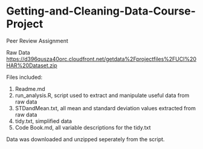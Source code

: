 # Getting-and-Cleaning-Data-Course-Project
Peer Review Assignment

Raw Data
https://d396qusza40orc.cloudfront.net/getdata%2Fprojectfiles%2FUCI%20HAR%20Dataset.zip

Files included:
1.  Readme.md
2.  run_analysis.R, script used to extract and manipulate useful data from raw data
3.  STDandMean.txt, all mean and standard deviation values extracted from raw data
4.  tidy.txt, simplified data
5.  Code Book.md, all variable descriptions for the tidy.txt 

Data was downloaded and unzipped seperately from the script.
